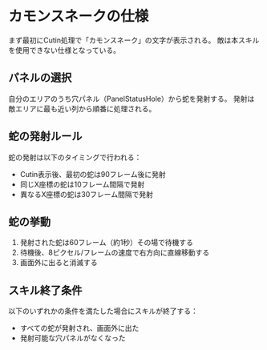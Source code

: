 # カモンスネークの仕様

まず最初にCutin処理で「カモンスネーク」の文字が表示される。
敵は本スキルを使用できない仕様となっている。

## パネルの選択

自分のエリアのうち穴パネル（PanelStatusHole）から蛇を発射する。
発射は敵エリアに最も近い列から順番に処理される。

## 蛇の発射ルール

蛇の発射は以下のタイミングで行われる：
- Cutin表示後、最初の蛇は90フレーム後に発射
- 同じX座標の蛇は10フレーム間隔で発射
- 異なるX座標の蛇は30フレーム間隔で発射

## 蛇の挙動

1. 発射された蛇は60フレーム（約1秒）その場で待機する
2. 待機後、8ピクセル/フレームの速度で右方向に直線移動する
3. 画面外に出ると消滅する

## スキル終了条件

以下のいずれかの条件を満たした場合にスキルが終了する：
- すべての蛇が発射され、画面外に出た
- 発射可能な穴パネルがなくなった
